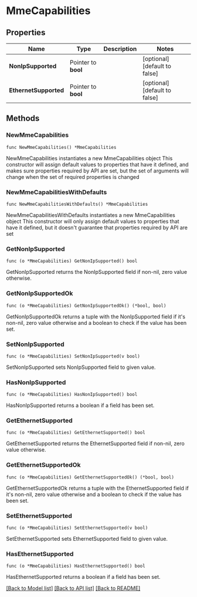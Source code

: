 # MmeCapabilities

## Properties

Name | Type | Description | Notes
------------ | ------------- | ------------- | -------------
**NonIpSupported** | Pointer to **bool** |  | [optional] [default to false]
**EthernetSupported** | Pointer to **bool** |  | [optional] [default to false]

## Methods

### NewMmeCapabilities

`func NewMmeCapabilities() *MmeCapabilities`

NewMmeCapabilities instantiates a new MmeCapabilities object
This constructor will assign default values to properties that have it defined,
and makes sure properties required by API are set, but the set of arguments
will change when the set of required properties is changed

### NewMmeCapabilitiesWithDefaults

`func NewMmeCapabilitiesWithDefaults() *MmeCapabilities`

NewMmeCapabilitiesWithDefaults instantiates a new MmeCapabilities object
This constructor will only assign default values to properties that have it defined,
but it doesn't guarantee that properties required by API are set

### GetNonIpSupported

`func (o *MmeCapabilities) GetNonIpSupported() bool`

GetNonIpSupported returns the NonIpSupported field if non-nil, zero value otherwise.

### GetNonIpSupportedOk

`func (o *MmeCapabilities) GetNonIpSupportedOk() (*bool, bool)`

GetNonIpSupportedOk returns a tuple with the NonIpSupported field if it's non-nil, zero value otherwise
and a boolean to check if the value has been set.

### SetNonIpSupported

`func (o *MmeCapabilities) SetNonIpSupported(v bool)`

SetNonIpSupported sets NonIpSupported field to given value.

### HasNonIpSupported

`func (o *MmeCapabilities) HasNonIpSupported() bool`

HasNonIpSupported returns a boolean if a field has been set.

### GetEthernetSupported

`func (o *MmeCapabilities) GetEthernetSupported() bool`

GetEthernetSupported returns the EthernetSupported field if non-nil, zero value otherwise.

### GetEthernetSupportedOk

`func (o *MmeCapabilities) GetEthernetSupportedOk() (*bool, bool)`

GetEthernetSupportedOk returns a tuple with the EthernetSupported field if it's non-nil, zero value otherwise
and a boolean to check if the value has been set.

### SetEthernetSupported

`func (o *MmeCapabilities) SetEthernetSupported(v bool)`

SetEthernetSupported sets EthernetSupported field to given value.

### HasEthernetSupported

`func (o *MmeCapabilities) HasEthernetSupported() bool`

HasEthernetSupported returns a boolean if a field has been set.


[[Back to Model list]](../README.md#documentation-for-models) [[Back to API list]](../README.md#documentation-for-api-endpoints) [[Back to README]](../README.md)


